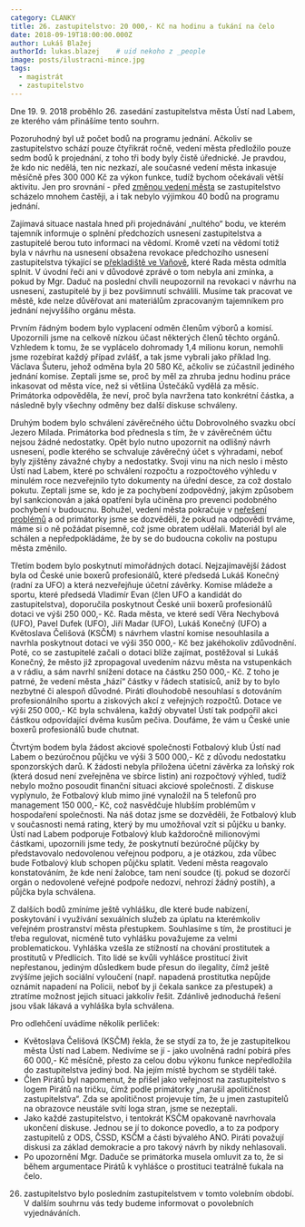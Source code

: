 ```yaml
---
category: CLANKY
title: 26. zastupitelstvo: 20 000,- Kč na hodinu a ťukání na čelo
date: 2018-09-19T18:00:00.000Z
author: Lukáš Blažej
authorId: lukas.blazej    # uid nekoho z _people
image: posts/ilustracni-mince.jpg
tags:
  - magistrát
  - zastupitelstvo
---
```

Dne 19. 9. 2018 proběhlo 26. zasedání zastupitelstva města Ústí nad Labem, ze kterého vám přinášíme tento souhrn.

Pozoruhodný byl už počet bodů na programu jednání. Ačkoliv se zastupitelstvo schází pouze čtyřikrát ročně, vedení města předložilo pouze sedm bodů k projednání, z toho tři body byly čistě úřednické. Je pravdou, že kdo nic nedělá, ten nic nezkazí, ale současné vedení města inkasuje měsíčně přes 300 000 Kč za výkon funkce, tudíž bychom očekávali větší aktivitu. Jen pro srovnání - před [změnou vedení města](https://usti.idnes.cz/rozpad-koalice-v-usti-nad-labem-dzr-/usti-zpravy.aspx?c=A150625_170550_usti-zpravy_alh) se zastupitelstvo scházelo mnohem častěji, a i tak nebylo výjimkou 40 bodů na programu jednání.

Zajímavá situace nastala hned při projednávání „nultého“ bodu, ve kterém tajemník informuje o splnění předchozích usnesení zastupitelstva a zastupitelé berou tuto informaci na vědomí. Kromě vzetí na vědomí totiž byla v návrhu na usnesení obsažena revokace předchozího usnesení zastupitelstva týkající se [překladiště ve Vaňově](https://ustecky.denik.cz/zpravy_region/vanov-prekladiste-ropy-a-oleju-ne-pozemek-ano-20180423.html), které Rada města odmítla splnit. V úvodní řeči ani v důvodové zprávě o tom nebyla ani zmínka, a pokud by Mgr. Daduč na poslední chvíli neupozornil na revokaci v návrhu na usnesení, zastupitelé by ji bez povšimnutí schválili. Musíme tak pracovat ve městě, kde nelze důvěřovat ani materiálům zpracovaným tajemníkem pro jednání nejvyššího orgánu města.

Prvním řádným bodem bylo vyplacení odměn členům výborů a komisí. Upozornili jsme na celkově nízkou účast některých členů těchto orgánů. Vzhledem k tomu, že se vyplácelo dohromady 1,4 milionu korun, nemohli jsme rozebírat každý případ zvlášť, a tak jsme vybrali jako příklad Ing. Václava Šuteru, jehož odměna byla 20 580 Kč, ačkoliv se zúčastnil jediného jednání komise. Zeptali jsme se, proč by měl za zhruba jednu hodinu práce inkasovat od města více, než si většina Ústečáků vydělá za měsíc. Primátorka odpověděla, že neví, proč byla navržena tato konkrétní částka, a následně byly všechny odměny bez další diskuse schváleny.

Druhým bodem bylo schválení závěrečného účtu Dobrovolného svazku obcí Jezero Milada. Primátorka bod přednesla s tím, že v závěrečném účtu nejsou žádné nedostatky. Opět bylo nutno upozornit na odlišný návrh usnesení, podle kterého se schvaluje závěrečný účet s výhradami, neboť byly zjištěny závažné chyby a nedostatky. Svoji vinu na nich neslo i město Ústí nad Labem, které po schválení rozpočtu a rozpočtového výhledu v minulém roce nezveřejnilo tyto dokumenty na úřední desce, za což dostalo pokutu. Zeptali jsme se, kdo je za pochybení zodpovědný, jakým způsobem byl sankcionován a jaká opatření byla učiněna pro prevenci podobného pochybení v budoucnu. Bohužel, vedení města pokračuje v [neřešení problémů](https://usti.pirati.cz/aktuality/zpronevera-statisicu-z-muzea.html) a od primátorky jsme se dozvěděli, že pokud na odpovědi trváme, máme si o ně požádat písemně, což jsme obratem udělali. Materiál byl ale schálen a nepředpokládáme, že by se do budoucna cokoliv na postupu města změnilo.

Třetím bodem bylo poskytnutí mimořádných dotací. Nejzajímavější žádost byla od České unie boxerů profesionálů, které předsedá Lukáš Konečný (radní za UFO) a která nezveřejňuje účetní závěrky. Komise mládeže a sportu, které předsedá Vladimír Evan (člen UFO a kandidát do zastupitelstva), doporučila poskytnout České unii boxerů profesionálů dotaci ve výši 250 000,- Kč. Rada města, ve které sedí Věra Nechybová (UFO), Pavel Dufek (UFO), Jiří Madar (UFO), Lukáš Konečný (UFO) a Květoslava Čelišová (KSČM) s návrhem vlastní komise nesouhlasila a navrhla poskytnout dotaci ve výši 350 000,- Kč bez jakéhokoliv zdůvodnění. Poté, co se zastupitelé začali o dotaci blíže zajímat, postěžoval si Lukáš Konečný, že město již zpropagoval uvedením názvu města na vstupenkách a v rádiu, a sám navrhl snížení dotace na částku 250 000,- Kč. Z toho je patrné, že vedení města „hází“ částky v řádech statisíců, aniž by to bylo nezbytné či alespoň důvodné. Piráti dlouhodobě nesouhlasí s dotováním profesionálního sportu a ziskových akcí z veřejných rozpočtů. Dotace ve výši 250 000,- Kč byla schválena, každý obyvatel Ústí tak podpořil akci částkou odpovídající dvěma kusům pečiva. Doufáme, že vám u České unie boxerů profesionálů bude chutnat.

Čtvrtým bodem byla žádost akciové společnosti Fotbalový klub Ústí nad Labem o bezúročnou půjčku ve výši 3 500 000,- Kč z důvodu nedostatku sponzorských darů. K žádosti nebyla přiložena účetní závěrka za loňský rok (která dosud není zveřejněna ve sbírce listin) ani rozpočtový výhled, tudíž nebylo možno posoudit finanční situaci akciové společnosti. Z diskuse vyplynulo, že Fotbalový klub mimo jiné vynaložil na 5 telefonů pro management 150 000,- Kč, což nasvědčuje hlubším problémům v hospodaření společnosti. Na náš dotaz jsme se dozvěděli, že Fotbalový klub v současnosti nemá rating, který by mu umožňoval vzít si půjčku u banky. Ústí nad Labem podporuje Fotbalový klub každoročně milionovými částkami, upozornili jsme tedy, že poskytnutí bezúročné půjčky by představovalo nedovolenou veřejnou podporu, a je otázkou, zda vůbec bude Fotbalový klub schopen půjčku splatit. Vedení města reagovalo konstatováním, že kde není žalobce, tam není soudce (tj. pokud se dozorčí orgán o nedovolené veřejné podpoře nedozví, nehrozí žádný postih), a půjčka byla schválena.

Z dalších bodů zmíníme ještě vyhlášku, dle které bude nabízení, poskytování i využívání sexuálních služeb za úplatu na kterémkoliv veřejném prostranství města přestupkem. Souhlasíme s tím, že prostituci je třeba regulovat, nicméně tuto vyhlášku považujeme za velmi problematickou. Vyhláška vzešla ze stížností na chování prostitutek a prostitutů v Předlicích. Tito lidé se kvůli vyhlášce prostitucí živit nepřestanou, jediným důsledkem bude přesun do ilegality, čímž ještě zvýšíme jejich sociální vyloučení (např. napadená prostitutka nepůjde oznámit napadení na Policii, neboť by ji čekala sankce za přestupek) a ztratíme možnost jejich situaci jakkoliv řešit. Zdánlivě jednoduchá řešení jsou však lákavá a vyhláška byla schválena.

Pro odlehčení uvádíme několik perliček:
* Květoslava Čelišová (KSČM) řekla, že se stydí za to, že je zastupitelkou města Ústí nad Labem. Nedivíme se jí - jako uvolněná radní pobírá přes 60 000,- Kč měsíčně, přesto za celou dobu výkonu funkce nepředložila do zastupitelstva jediný bod. Na jejím místě bychom se styděli také.
* Člen Pirátů byl napomenut, že přišel jako veřejnost na zastupitelstvo s logem Pirátů na tričku, čímž podle primátorky „narušil apolitičnost zastupitelstva“. Zda se apolitičnost projevuje tím, že u jmen zastupitelů na obrazovce neustále svítí loga stran, jsme se nezeptali.
* Jako každé zastupitelstvo, i tentokrát KSČM opakovaně navrhovala ukončení diskuse. Jednou se jí to dokonce povedlo, a to za podpory zastupitelů z ODS, ČSSD, KSČM a části bývalého ANO. Piráti považují diskusi za základ demokracie a pro takový návrh by nikdy nehlasovali.
* Po upozornění Mgr. Daduče se primátorka musela omluvit za to, že si během argumentace Pirátů k vyhlášce o prostituci teatrálně ťukala na čelo.

26. zastupitelstvo bylo posledním zastupitelstvem v tomto volebním období. V dalším souhrnu vás tedy budeme informovat o povolebních vyjednáváních.
